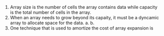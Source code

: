 1. Array size is the number of cells the array contains data while capacity is the total number of cells in the array.
2. When an array needs to grow beyond its capaity, it must be a dyncamic array to allocate space for the data.
    a. 
    b.
3. One technique that is used to amortize the cost of array expansion is 
